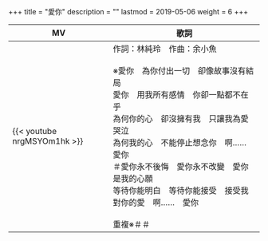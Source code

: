 +++
title = "愛你"
description = ""
lastmod = 2019-05-06
weight = 6
+++

MV  | 歌詞  
--------------|-------
{{< youtube nrgMSYOm1hk >}}|作詞：林純玲　作曲：余小魚<br/><br/>※愛你　為你付出一切　卻像故事沒有結局<br/>愛你　用我所有感情　你卻一點都不在乎<br/>為何你的心　卻沒擁有我　只讓我為愛哭泣 <br/>為何我的心　不能停止想念你　啊……　愛你<br/>＃愛你永不後悔　愛你永不改變　愛你是我的心願<br/>等待你能明白　等待你能接受　接受我對你的愛　啊……　愛你<br/> <br/>重複※＃＃